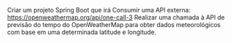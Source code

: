 Criar um projeto Spring Boot que irá Consumir uma API externa: https://openweathermap.org/api/one-call-3
Realizar uma chamada à API de previsão do tempo do OpenWeatherMap para obter dados meteorológicos com base em uma determinada latitude e longitude.